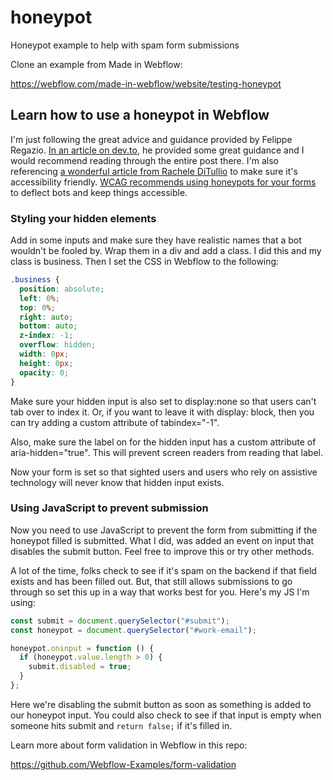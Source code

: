 # honeypot

Honeypot example to help with spam form submissions

Clone an example from Made in Webflow:

https://webflow.com/made-in-webflow/website/testing-honeypot

## Learn how to use a honeypot in Webflow

I'm just following the great advice and guidance provided by Felippe Regazio. [In an article on dev.to](https://dev.to/felipperegazio/how-to-create-a-simple-honeypot-to-protect-your-web-forms-from-spammers--25n8), he provided some great guidance and I would recommend reading through the entire post there. I'm also referencing [a wonderful article from Rachele DiTullio](https://racheleditullio.com/blog/2020/04/add-an-accessible-honeypot-field-to-your-php-form/) to make sure it's accessibility friendly. [WCAG recommends using honeypots for your forms](https://www.w3.org/TR/turingtest/#conclusion) to deflect bots and keep things accessible.

### Styling your hidden elements

Add in some inputs and make sure they have realistic names that a bot wouldn't be fooled by. Wrap them in a div and add a class. I did this and my class is business. Then I set the CSS in Webflow to the following:

```css
.business {
  position: absolute;
  left: 0%;
  top: 0%;
  right: auto;
  bottom: auto;
  z-index: -1;
  overflow: hidden;
  width: 0px;
  height: 0px;
  opacity: 0;
}
```

Make sure your hidden input is also set to display:none so that users can't tab over to index it. Or, if you want to leave it with display: block, then you can try adding a custom attribute of tabindex="-1".

Also, make sure the label on for the hidden input has a custom attribute of aria-hidden="true". This will prevent screen readers from reading that label.

Now your form is set so that sighted users and users who rely on assistive technology will never know that hidden input exists.

### Using JavaScript to prevent submission

Now you need to use JavaScript to prevent the form from submitting if the honeypot filled is submitted. What I did, was added an event on input that disables the submit button. Feel free to improve this or try other methods.

A lot of the time, folks check to see if it's spam on the backend if that field exists and has been filled out. But, that still allows submissions to go through so set this up in a way that works best for you. Here's my JS I'm using:

```js
const submit = document.querySelector("#submit");
const honeypot = document.querySelector("#work-email");

honeypot.oninput = function () {
  if (honeypot.value.length > 0) {
    submit.disabled = true;
  }
};
```

Here we're disabling the submit button as soon as something is added to our honeypot input. You could also check to see if that input is empty when someone hits submit and `return false;` if it's filled in.

Learn more about form validation in Webflow in this repo:

https://github.com/Webflow-Examples/form-validation
